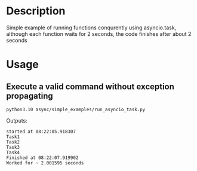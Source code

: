 # Description
Simple example of running functions conqurently using asyncio.task, although each function waits for 2 seconds, the code finishes after about 2 seconds


# Usage 
## Execute a valid command without exception propagating
```python3.10 async/simple_examples/run_asyncio_task.py```

Outputs:
```
started at 08:22:05.918307
Task1
Task2
Task3
Task4
Finished at 08:22:07.919902
Worked for ~ 2.001595 seconds
```

